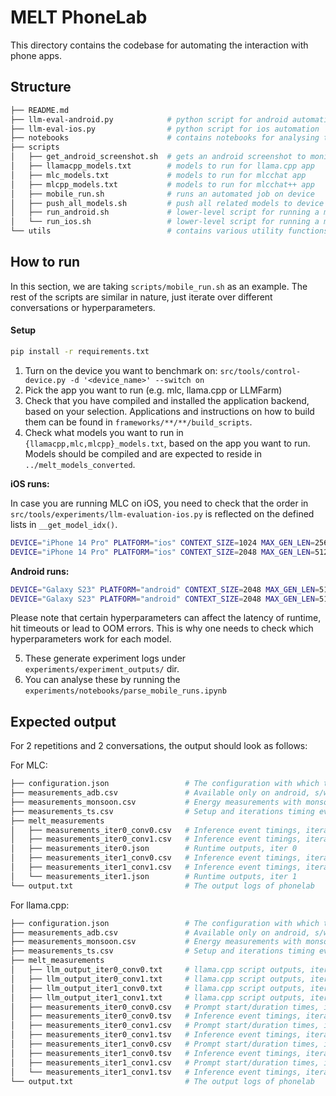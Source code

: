 # MELT PhoneLab

This directory contains the codebase for automating the interaction with phone apps.

## Structure

```bash
├── README.md
├── llm-eval-android.py            # python script for android automation
├── llm-eval-ios.py                # python script for ios automation
├── notebooks                      # contains notebooks for analysing the results.
├── scripts
│   ├── get_android_screenshot.sh  # gets an android screenshot to monitor what is going on the screen.
│   ├── llamacpp_models.txt        # models to run for llama.cpp app
│   ├── mlc_models.txt             # models to run for mlcchat app
│   ├── mlcpp_models.txt           # models to run for mlcchat++ app
│   ├── mobile_run.sh              # runs an automated job on device
│   ├── push_all_models.sh         # push all related models to device
│   ├── run_android.sh             # lower-level script for running a measurement on android devices.
│   └── run_ios.sh                 # lower-level script for running a measurement on android devices.
└── utils                          # contains various utility functions
```

## How to run

In this section, we are taking `scripts/mobile_run.sh` as an example. The rest of the scripts are similar in nature, just iterate over different conversations or hyperparameters.

#### Setup

```bash
pip install -r requirements.txt
```

1. Turn on the device you want to benchmark on: `src/tools/control-device.py -d '<device_name>' --switch on`
2. Pick the app you want to run (e.g. mlc, llama.cpp or LLMFarm)
3. Check that you have compiled and installed the application backend, based on your selection. Applications and instructions on how to build them can be found in `frameworks/**/**/build_scripts`.
4. Check what models you want to run in `{llamacpp,mlc,mlcpp}_models.txt`, based on the app you want to run. Models should be compiled and are expected to reside in `../melt_models_converted`.

**iOS runs:**

In case you are running MLC on iOS, you need to check that the order in `src/tools/experiments/llm-evaluation-ios.py` is reflected on the defined lists in `__get_model_idx()`. <!--TODO: extract into file-->

```bash
DEVICE="iPhone 14 Pro" PLATFORM="ios" CONTEXT_SIZE=1024 MAX_GEN_LEN=256 APP="MLCChat++" REPETITIONS=3 CONVERSATION_TO=5 ./mobile_run.sh
DEVICE="iPhone 14 Pro" PLATFORM="ios" CONTEXT_SIZE=2048 MAX_GEN_LEN=512 APP="LLMFarmEval" REPETITIONS=3 CONVERSATION_TO=5 ./mobile_run.sh
```

**Android runs:**

```bash
DEVICE="Galaxy S23" PLATFORM="android" CONTEXT_SIZE=2048 MAX_GEN_LEN=512 APP="MLCChat++" REPETITIONS=3 CONVERSATION_TO=5 ./mobile_run.sh
DEVICE="Galaxy S23" PLATFORM="android" CONTEXT_SIZE=2048 MAX_GEN_LEN=512 APP="LlamaCpp" REPETITIONS=3 CONVERSATION_TO=5 ./mobile_run.sh
```

Please note that certain hyperparameters can affect the latency of runtime, hit timeouts or lead to OOM errors. This is why one needs to check which hyperparameters work for each model.


5. These generate experiment logs under `experiments/experiment_outputs/` dir.
6. You can analyse these by running the `experiments/notebooks/parse_mobile_runs.ipynb`


## Expected output

For 2 repetitions and 2 conversations, the output should look as follows:


For MLC:
```bash
├── configuration.json                 # The configuration with which the experiment was run
├── measurements_adb.csv               # Available only on android, s/w based measurements
├── measurements_monsoon.csv           # Energy measurements with monsoon
├── measurements_ts.csv                # Setup and iterations timing events
├── melt_measurements
│   ├── measurements_iter0_conv0.csv   # Inference event timings, iteration 0, conversation 0
│   ├── measurements_iter0_conv1.csv   # Inference event timings, iteration 0, conversation 1
│   ├── measurements_iter0.json        # Runtime outputs, iter 0
│   ├── measurements_iter1_conv0.csv   # Inference event timings, iteration 1, conversation 0
│   ├── measurements_iter1_conv1.csv   # Inference event timings, iteration 1, conversation 1
│   └── measurements_iter1.json        # Runtime outputs, iter 1
└── output.txt                         # The output logs of phonelab

```

For llama.cpp:
```bash
├── configuration.json                 # The configuration with which the experiment was run
├── measurements_adb.csv               # Available only on android, s/w based measurements
├── measurements_monsoon.csv           # Energy measurements with monsoon
├── measurements_ts.csv                # Setup and iterations timing events
├── melt_measurements
│   ├── llm_output_iter0_conv0.txt     # llama.cpp script outputs, iteration 0, conversation 0
│   ├── llm_output_iter0_conv1.txt     # llama.cpp script outputs, iteration 0, conversation 1
│   ├── llm_output_iter1_conv0.txt     # llama.cpp script outputs, iteration 0, conversation 0
│   ├── llm_output_iter1_conv1.txt     # llama.cpp script outputs, iteration 1, conversation 1
│   ├── measurements_iter0_conv0.csv   # Prompt start/duration times, iteration 0, conversation 0
│   ├── measurements_iter0_conv0.tsv   # Inference event timings, iteration 0, conversation 0
│   ├── measurements_iter0_conv1.csv   # Prompt start/duration times, iteration 0, conversation 1
│   ├── measurements_iter0_conv1.tsv   # Inference event timings, iteration 0, conversation 1
│   ├── measurements_iter1_conv0.csv   # Prompt start/duration times, iteration 1, conversation 0
│   ├── measurements_iter1_conv0.tsv   # Inference event timings, iteration 1, conversation 0
│   ├── measurements_iter1_conv1.csv   # Prompt start/duration times, iteration 1, conversation 1
│   └── measurements_iter1_conv1.tsv   # Inference event timings, iteration 1, conversation 1
└── output.txt                         # The output logs of phonelab
```